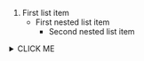 1. First list item
   - First nested list item
     - Second nested list item

<details><summary>CLICK ME</summary>
<p>
